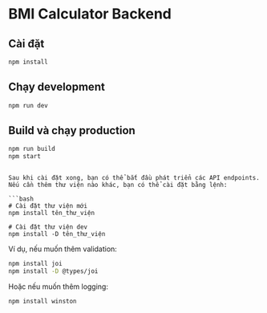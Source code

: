 # BMI Calculator Backend

## Cài đặt

```bash
npm install
```

## Chạy development

```bash
npm run dev
```

## Build và chạy production

```bash
npm run build
npm start
```

````

Sau khi cài đặt xong, bạn có thể bắt đầu phát triển các API endpoints. Nếu cần thêm thư viện nào khác, bạn có thể cài đặt bằng lệnh:

```bash
# Cài đặt thư viện mới
npm install tên_thư_viện

# Cài đặt thư viện dev
npm install -D tên_thư_viện
````

Ví dụ, nếu muốn thêm validation:

```bash
npm install joi
npm install -D @types/joi
```

Hoặc nếu muốn thêm logging:

```bash
npm install winston
```
